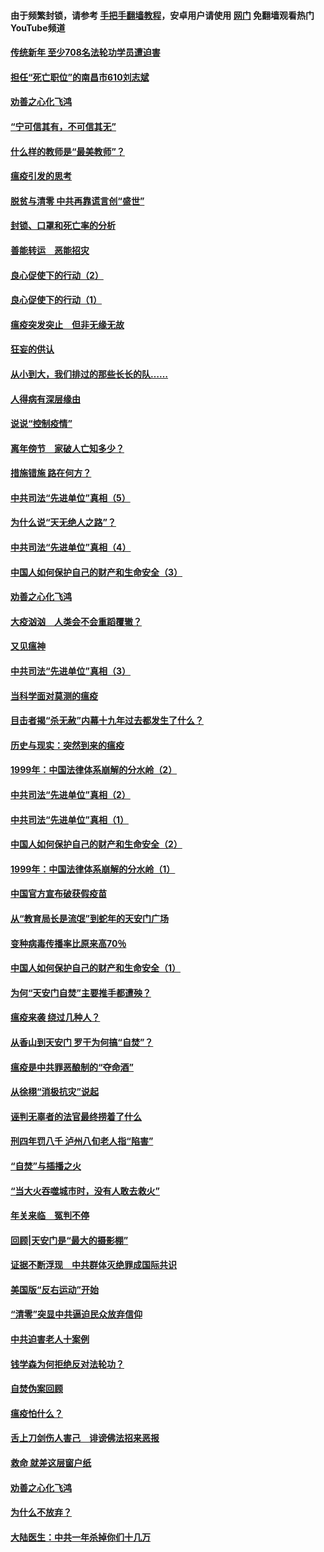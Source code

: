 #### 由于频繁封锁，请参考 [手把手翻墙教程](https://github.com/gfw-breaker/guides/wiki/)，安卓用户请使用 [网门](https://github.com/gfw-breaker/nogfw/blob/master/dl.md?t=03120300) 免翻墙观看热门YouTube频道 

#### [传统新年 至少708名法轮功学员遭迫害](../pages/19/421946.md?t=03120300) 

#### [担任“死亡职位”的南昌市610刘志斌](../pages/19/421957.md?t=03120300) 

#### [劝善之心化飞鸿](../pages/19/421164.md?t=03120300) 

#### [“宁可信其有，不可信其无”](../pages/19/421691.md?t=03120300) 

#### [什么样的教师是“最美教师”？](../pages/19/421755.md?t=03120300) 

#### [瘟疫引发的思考](../pages/19/421594.md?t=03120300) 

#### [脱贫与清零 中共再靠谎言创“盛世”](../pages/19/421590.md?t=03120300) 

#### [封锁、口罩和死亡率的分析](../pages/19/421495.md?t=03120300) 

#### [善能转运　恶能招灾](../pages/19/421334.md?t=03120300) 

#### [良心促使下的行动（2）](../pages/19/421361.md?t=03120300) 

#### [良心促使下的行动（1）](../pages/19/421302.md?t=03120300) 

#### [瘟疫突发突止　但非无缘无故](../pages/19/421281.md?t=03120300) 

#### [狂妄的供认](../pages/19/421199.md?t=03120300) 

#### [从小到大，我们排过的那些长长的队……](../pages/19/421243.md?t=03120300) 

#### [人得病有深层缘由](../pages/19/420864.md?t=03120300) 

#### [说说“控制疫情”](../pages/19/420831.md?t=03120300) 

#### [离年傍节　家破人亡知多少？](../pages/19/420563.md?t=03120300) 

#### [措施错施  路在何方？](../pages/19/420076.md?t=03120300) 

#### [中共司法“先进单位”真相（5）](../pages/19/419453.md?t=03120300) 

#### [为什么说“天无绝人之路”？](../pages/19/419618.md?t=03120300) 

#### [中共司法“先进单位”真相（4）](../pages/19/419452.md?t=03120300) 

#### [中国人如何保护自己的财产和生命安全（3）](../pages/19/419405.md?t=03120300) 

#### [劝善之心化飞鸿](../pages/19/418758.md?t=03120300) 

#### [大疫汹汹　人类会不会重蹈覆辙？](../pages/19/419691.md?t=03120300) 

#### [又见瘟神](../pages/19/419225.md?t=03120300) 

#### [中共司法“先进单位”真相（3）](../pages/19/419451.md?t=03120300) 

#### [当科学面对莫测的瘟疫](../pages/19/419625.md?t=03120300) 

#### [目击者揭“杀无赦”内幕十九年过去都发生了什么？](../pages/19/419617.md?t=03120300) 

#### [历史与现实：突然到来的瘟疫](../pages/19/419619.md?t=03120300) 

#### [1999年：中国法律体系崩解的分水岭（2）](../pages/19/419455.md?t=03120300) 

#### [中共司法“先进单位”真相（2）](../pages/19/419450.md?t=03120300) 

#### [中共司法“先进单位”真相（1）](../pages/19/419449.md?t=03120300) 

#### [中国人如何保护自己的财产和生命安全（2）](../pages/19/419404.md?t=03120300) 

#### [1999年：中国法律体系崩解的分水岭（1）](../pages/19/419454.md?t=03120300) 

#### [中国官方宣布破获假疫苗](../pages/19/419504.md?t=03120300) 

#### [从“教育局长是流氓”到蛇年的天安门广场](../pages/19/419470.md?t=03120300) 

#### [变种病毒传播率比原来高70％](../pages/19/419456.md?t=03120300) 

#### [中国人如何保护自己的财产和生命安全（1）](../pages/19/419403.md?t=03120300) 

#### [为何“天安门自焚”主要推手都遭殃？](../pages/19/419348.md?t=03120300) 

#### [瘟疫来袭 绕过几种人？](../pages/19/419349.md?t=03120300) 

#### [从香山到天安门 罗干为何搞“自焚”？](../pages/19/419270.md?t=03120300) 

#### [瘟疫是中共罪恶酿制的“夺命酒”](../pages/19/419223.md?t=03120300) 

#### [从徐栩“消极抗灾”说起](../pages/19/419224.md?t=03120300) 

#### [诬判无辜者的法官最终捞着了什么](../pages/19/419268.md?t=03120300) 

#### [刑四年罚八千 泸州八旬老人指“陷害”](../pages/19/419232.md?t=03120300) 

#### [“自焚”与插播之火](../pages/19/419226.md?t=03120300) 

#### [“当大火吞噬城市时，没有人敢去救火”](../pages/19/419077.md?t=03120300) 

#### [年关来临　冤判不停](../pages/19/419093.md?t=03120300) 

#### [回顾|天安门是“最大的摄影棚”](../pages/19/380866.md?t=03120300) 

#### [证据不断浮现　中共群体灭绝罪成国际共识](../pages/19/419031.md?t=03120300) 

#### [美国版“反右运动”开始](../pages/19/419030.md?t=03120300) 

#### [“清零”突显中共逼迫民众放弃信仰](../pages/19/418995.md?t=03120300) 

#### [中共迫害老人十案例](../pages/19/418831.md?t=03120300) 

#### [钱学森为何拒绝反对法轮功？](../pages/19/418905.md?t=03120300) 

#### [自焚伪案回顾](../pages/19/418799.md?t=03120300) 

#### [瘟疫怕什么？](../pages/19/418800.md?t=03120300) 

#### [舌上刀剑伤人害己　诽谤佛法招来恶报](../pages/19/418731.md?t=03120300) 

#### [救命 就差这层窗户纸](../pages/19/418706.md?t=03120300) 

#### [劝善之心化飞鸿](../pages/19/416766.md?t=03120300) 

#### [为什么不放弃？](../pages/19/418691.md?t=03120300) 

#### [大陆医生：中共一年杀掉你们十几万](../pages/19/418670.md?t=03120300) 

